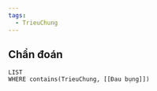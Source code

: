 ```yaml
---
tags:
  - TrieuChung
---
```

## Chẩn đoán
```dataview
LIST
WHERE contains(TrieuChung, [[Đau bụng]])
```

